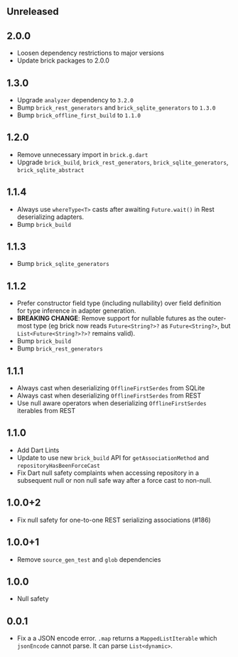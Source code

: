 ## Unreleased

## 2.0.0

* Loosen dependency restrictions to major versions
* Update brick packages to 2.0.0

## 1.3.0

* Upgrade `analyzer` dependency to `3.2.0`
* Bump `brick_rest_generators` and `brick_sqlite_generators` to `1.3.0`
* Bump `brick_offline_first_build` to `1.1.0`

## 1.2.0

* Remove unnecessary import in `brick.g.dart`
* Upgrade `brick_build`, `brick_rest_generators`, `brick_sqlite_generators`, `brick_sqlite_abstract`

## 1.1.4

* Always use `whereType<T>` casts after awaiting `Future.wait()` in Rest deserializing adapters.
* Bump `brick_build`

## 1.1.3

* Bump `brick_sqlite_generators`

## 1.1.2

* Prefer constructor field type (including nullability) over field definition for type inference in adapter generation.
* **BREAKING CHANGE**: Remove support for nullable futures as the outer-most type (eg brick now reads `Future<String?>?` as `Future<String?>`, but `List<Future<String?>?>?` remains valid).
* Bump `brick_build`
* Bump `brick_rest_generators`

## 1.1.1

* Always cast when deserializing `OfflineFirstSerdes` from SQLite
* Always cast when deserializing `OfflineFirstSerdes` from REST
* Use null aware operators when deserializing `OfflineFirstSerdes` iterables from REST


## 1.1.0

* Add Dart Lints
* Update to use new `brick_build` API for `getAssociationMethod` and `repositoryHasBeenForceCast`
* Fix Dart null safety complaints when accessing repository in a subsequent null or non null safe way after a force cast to non-null.

## 1.0.0+2

* Fix null safety for one-to-one REST serializing associations (#186)

## 1.0.0+1

* Remove `source_gen_test` and `glob` dependencies

## 1.0.0

* Null safety

## 0.0.1

* Fix a a JSON encode error. `.map` returns a `MappedListIterable` which `jsonEncode` cannot parse. It can parse `List<dynamic>`.
